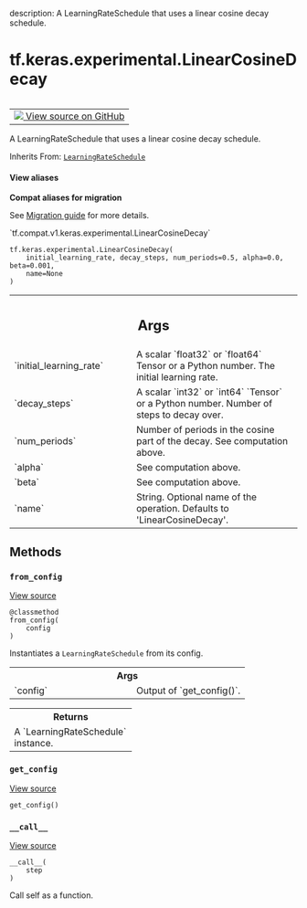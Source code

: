 description: A LearningRateSchedule that uses a linear cosine decay schedule.

<div itemscope itemtype="http://developers.google.com/ReferenceObject">
<meta itemprop="name" content="tf.keras.experimental.LinearCosineDecay" />
<meta itemprop="path" content="Stable" />
<meta itemprop="property" content="__call__"/>
<meta itemprop="property" content="__init__"/>
<meta itemprop="property" content="from_config"/>
<meta itemprop="property" content="get_config"/>
</div>

# tf.keras.experimental.LinearCosineDecay

<!-- Insert buttons and diff -->

<table class="tfo-notebook-buttons tfo-api nocontent" align="left">
<td>
  <a target="_blank" href="https://github.com/tensorflow/tensorflow/blob/r2.2/tensorflow/python/keras/optimizer_v2/learning_rate_schedule.py#L730-L842">
    <img src="https://www.tensorflow.org/images/GitHub-Mark-32px.png" />
    View source on GitHub
  </a>
</td>
</table>



A LearningRateSchedule that uses a linear cosine decay schedule.

Inherits From: [`LearningRateSchedule`](../../../tf/keras/optimizers/schedules/LearningRateSchedule.md)

<section class="expandable">
  <h4 class="showalways">View aliases</h4>
  <p>
<b>Compat aliases for migration</b>
<p>See
<a href="https://www.tensorflow.org/guide/migrate">Migration guide</a> for
more details.</p>
<p>`tf.compat.v1.keras.experimental.LinearCosineDecay`</p>
</p>
</section>

<pre class="devsite-click-to-copy prettyprint lang-py tfo-signature-link">
<code>tf.keras.experimental.LinearCosineDecay(
    initial_learning_rate, decay_steps, num_periods=0.5, alpha=0.0, beta=0.001,
    name=None
)
</code></pre>



<!-- Placeholder for "Used in" -->


<!-- Tabular view -->
 <table class="responsive fixed orange">
<colgroup><col width="214px"><col></colgroup>
<tr><th colspan="2"><h2 class="add-link">Args</h2></th></tr>

<tr>
<td>
`initial_learning_rate`
</td>
<td>
A scalar `float32` or `float64` Tensor or a Python
number. The initial learning rate.
</td>
</tr><tr>
<td>
`decay_steps`
</td>
<td>
A scalar `int32` or `int64` `Tensor` or a Python number.
Number of steps to decay over.
</td>
</tr><tr>
<td>
`num_periods`
</td>
<td>
Number of periods in the cosine part of the decay.
See computation above.
</td>
</tr><tr>
<td>
`alpha`
</td>
<td>
See computation above.
</td>
</tr><tr>
<td>
`beta`
</td>
<td>
See computation above.
</td>
</tr><tr>
<td>
`name`
</td>
<td>
String.  Optional name of the operation.  Defaults to
'LinearCosineDecay'.
</td>
</tr>
</table>



## Methods

<h3 id="from_config"><code>from_config</code></h3>

<a target="_blank" href="https://github.com/tensorflow/tensorflow/blob/r2.2/tensorflow/python/keras/optimizer_v2/learning_rate_schedule.py#L50-L60">View source</a>

<pre class="devsite-click-to-copy prettyprint lang-py tfo-signature-link">
<code>@classmethod</code>
<code>from_config(
    config
)
</code></pre>

Instantiates a `LearningRateSchedule` from its config.


<!-- Tabular view -->
 <table class="responsive fixed orange">
<colgroup><col width="214px"><col></colgroup>
<tr><th colspan="2">Args</th></tr>

<tr>
<td>
`config`
</td>
<td>
Output of `get_config()`.
</td>
</tr>
</table>



<!-- Tabular view -->
 <table class="responsive fixed orange">
<colgroup><col width="214px"><col></colgroup>
<tr><th colspan="2">Returns</th></tr>
<tr class="alt">
<td colspan="2">
A `LearningRateSchedule` instance.
</td>
</tr>

</table>



<h3 id="get_config"><code>get_config</code></h3>

<a target="_blank" href="https://github.com/tensorflow/tensorflow/blob/r2.2/tensorflow/python/keras/optimizer_v2/learning_rate_schedule.py#L834-L842">View source</a>

<pre class="devsite-click-to-copy prettyprint lang-py tfo-signature-link">
<code>get_config()
</code></pre>




<h3 id="__call__"><code>__call__</code></h3>

<a target="_blank" href="https://github.com/tensorflow/tensorflow/blob/r2.2/tensorflow/python/keras/optimizer_v2/learning_rate_schedule.py#L812-L832">View source</a>

<pre class="devsite-click-to-copy prettyprint lang-py tfo-signature-link">
<code>__call__(
    step
)
</code></pre>

Call self as a function.




